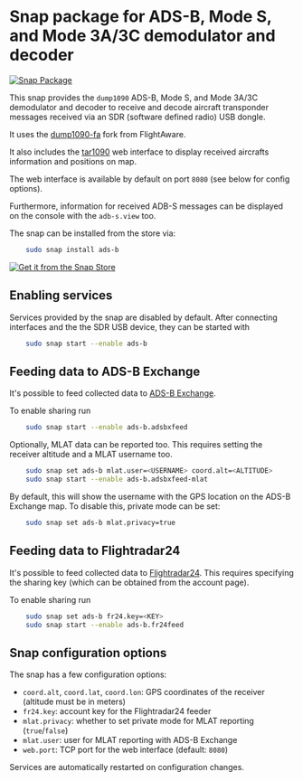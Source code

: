 # Snap package for ADS-B, Mode S, and Mode 3A/3C demodulator and decoder

[![Snap Package](https://snapcraft.io/ads-b/badge.svg)](https://snapcraft.io/ads-b)

This snap provides the `dump1090` ADS-B, Mode S, and Mode 3A/3C demodulator and
decoder to receive and decode aircraft transponder messages received via an SDR
(software defined radio) USB dongle.

It uses the [dump1090-fa](https://github.com/flightaware/dump1090) fork from
FlightAware.

It also includes the [tar1090](https://github.com/wiedehopf/tar1090) web
interface to display received aircrafts information and positions on map.

The web interface is available by default on port `8080` (see below for config
options).

Furthermore, information for received ADB-S messages can be displayed on the
console with the `adb-s.view` too.

The snap can be installed from the store via:

```bash
    sudo snap install ads-b
```

[![Get it from the Snap Store](https://snapcraft.io/static/images/badges/en/snap-store-black.svg)](https://snapcraft.io/ads-b)


## Enabling services

Services provided by the snap are disabled by default. After connecting
interfaces and the the SDR USB device, they can be started with

```bash
    sudo snap start --enable ads-b
```


## Feeding data to ADS-B Exchange

It's possible to feed collected data to [ADS-B Exchange](https://www.adsbexchange.com/).

To enable sharing run

```bash
    sudo snap start --enable ads-b.adsbxfeed
```

Optionally, MLAT data can be reported too. This requires setting the receiver
altitude and a MLAT username too.

```bash
    sudo snap set ads-b mlat.user=<USERNAME> coord.alt=<ALTITUDE>
    sudo snap start --enable ads-b.adsbxfeed-mlat
```

By default, this will show the username with the GPS location on the ADS-B
Exchange map. To disable this, private mode can be set:

```bash
    sudo snap set ads-b mlat.privacy=true
```


## Feeding data to Flightradar24

It's possible to feed collected data to
[Flightradar24](https://www.flightradar24.com/). This requires specifying the
sharing key (which can be obtained from the account page).

To enable sharing run

```bash
    sudo snap set ads-b fr24.key=<KEY>
    sudo snap start --enable ads-b.fr24feed
```


## Snap configuration options

The snap has a few configuration options:

* `coord.alt`, `coord.lat`, `coord.lon`: GPS coordinates of the receiver (altitude must be in meters)
* `fr24.key`: account key for the Flightradar24 feeder
* `mlat.privacy`: whether to set private mode for MLAT reporting (`true`/`false`)
* `mlat.user`: user for MLAT reporting with ADS-B Exchange
* `web.port`: TCP port for the web interface (default: `8080`)

Services are automatically restarted on configuration changes.
